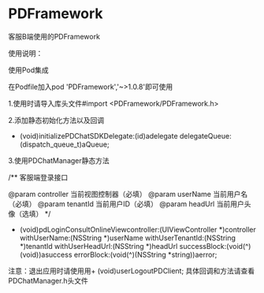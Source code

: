 # PDFramework 

客服B端使用的PDFramework

使用说明：

使用Pod集成

在Podfile加入pod 'PDFramework','~>1.0.8'即可使用

1.使用时请导入库头文件#import <PDFramework/PDFramework.h>

2.添加静态初始化方法以及回调
+ (void)initializePDChatSDKDelegate:(id<PDChatManagerDelegate>)adelegate delegateQueue:(dispatch_queue_t)aQueue;

3.使用PDChatManager静态方法

/**
客服端登录接口

@param controller 当前视图控制器（必填）
@param userName 当前用户名（必填）
@param tenantId 当前用户ID（必填）
@param headUrl 当前用户头像（选填）
*/
+ (void)pdLoginConsultOnlineViewcontroller:(UIViewController *)controller withUserName:(NSString *)userName withUserTenantId:(NSString *)tenantId withUserHeadUrl:(NSString *)headUrl successBlock:(void(^)(void))asuccess errorBlock:(void(^)(NSString *string))aerror;


注意：退出应用时请使用用+ (void)userLogoutPDClient;
具体回调和方法请查看PDChatManager.h头文件



